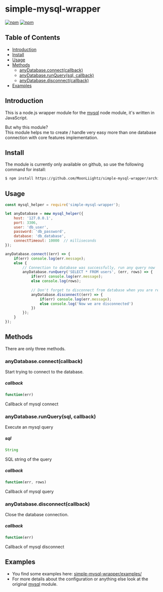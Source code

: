# simple-mysql-wrapper

[![npm](https://img.shields.io/badge/npm-v2.13.0-blue.svg)]()
[![npm](https://img.shields.io/badge/node-v0.6.0-green.svg)](https://nodejs.org/en/download/)

## Table of Contents
- [Introduction](#introduction)
- [Install](#install)
- [Usage](#usage)
- [Methods](#methods)
  - [anyDatabase.connect(callback)](#anydatabaseconnectcallback)
  - [anyDatabase.runQuery(sql, callback)](#anydatabaserunquerysql-callback)
  - [anyDatabase.disconnect(callback)](#anydatabasedisconnectcallback)
- [Examples](#examples)


## Introduction

This is a node.js wrapper module for the [mysql](https://github.com/mysqljs/mysql) node module, it's written in JavaScript.

But why this module? <br />
This module helps me to create / handle very easy more than one database connection with core features implementation.

## Install

The module is currently only available on github, so use the following command for install:

```sh
$ npm install https://github.com/MoonLiightz/simple-mysql-wrapper/archive/v0.1.0.tar.gz --save
```

## Usage

```js
const mysql_helper = require('simple-mysql-wrapper');

let anyDatabase = new mysql_helper({
    host: '127.0.0.1',
    port: 3306,
    user: 'db_user',
    password: 'db_password',
    database: 'db_database',
    connectTimeout: 10000  // milliseconds
});

anyDatabase.connect((err) => {
    if(err) console.log(err.message);
    else {
        // Connection to database was successfully, run any query now
        anyDatabase.runQuery('SELECT * FROM users', (err, rows) => {
            if(err) console.log(err.message);
            else console.log(rows);
            
            // Don't forget to disconnect from database when you are ready
            anyDatabase.disconnect((err) => {
                if(err) console.log(err.message);
                else console.log('Now we are disconnected')
            })
        });
    }
});
```

## Methods

There are only three methods.

### anyDatabase.connect(callback)

Start trying to connect to the database.

##### callback

```js
function(err)
```
Callback of mysql connect

### anyDatabase.runQuery(sql, callback)

Execute an mysql query

##### sql

```js
String
```
SQL string of the query

##### callback

```js
function(err, rows)
```
Callback of mysql query

### anyDatabase.disconnect(callback)

Close the database connection.

##### callback

```js
function(err)
```
Callback of mysql disconnect

## Examples

- You find some examples here: [simple-mysql-wrapper/examples/](https://github.com/MoonLiightz/simple-mysql-wrapper/tree/master/examples) 
- For more details about the configuration or anything  else look at the original [mysql](https://github.com/mysqljs/mysql) module.
